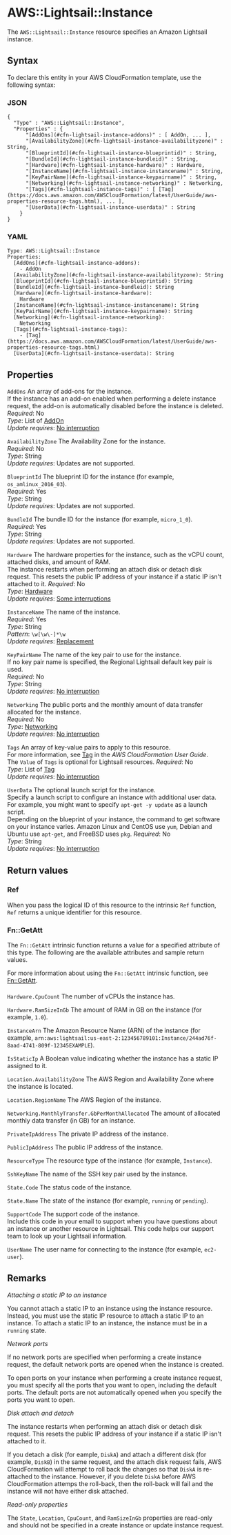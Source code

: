 # AWS::Lightsail::Instance<a name="aws-resource-lightsail-instance"></a>

The `AWS::Lightsail::Instance` resource specifies an Amazon Lightsail instance\.

## Syntax<a name="aws-resource-lightsail-instance-syntax"></a>

To declare this entity in your AWS CloudFormation template, use the following syntax:

### JSON<a name="aws-resource-lightsail-instance-syntax.json"></a>

```
{
  "Type" : "AWS::Lightsail::Instance",
  "Properties" : {
      "[AddOns](#cfn-lightsail-instance-addons)" : [ AddOn, ... ],
      "[AvailabilityZone](#cfn-lightsail-instance-availabilityzone)" : String,
      "[BlueprintId](#cfn-lightsail-instance-blueprintid)" : String,
      "[BundleId](#cfn-lightsail-instance-bundleid)" : String,
      "[Hardware](#cfn-lightsail-instance-hardware)" : Hardware,
      "[InstanceName](#cfn-lightsail-instance-instancename)" : String,
      "[KeyPairName](#cfn-lightsail-instance-keypairname)" : String,
      "[Networking](#cfn-lightsail-instance-networking)" : Networking,
      "[Tags](#cfn-lightsail-instance-tags)" : [ [Tag](https://docs.aws.amazon.com/AWSCloudFormation/latest/UserGuide/aws-properties-resource-tags.html), ... ],
      "[UserData](#cfn-lightsail-instance-userdata)" : String
    }
}
```

### YAML<a name="aws-resource-lightsail-instance-syntax.yaml"></a>

```
Type: AWS::Lightsail::Instance
Properties: 
  [AddOns](#cfn-lightsail-instance-addons): 
    - AddOn
  [AvailabilityZone](#cfn-lightsail-instance-availabilityzone): String
  [BlueprintId](#cfn-lightsail-instance-blueprintid): String
  [BundleId](#cfn-lightsail-instance-bundleid): String
  [Hardware](#cfn-lightsail-instance-hardware): 
    Hardware
  [InstanceName](#cfn-lightsail-instance-instancename): String
  [KeyPairName](#cfn-lightsail-instance-keypairname): String
  [Networking](#cfn-lightsail-instance-networking): 
    Networking
  [Tags](#cfn-lightsail-instance-tags): 
    - [Tag](https://docs.aws.amazon.com/AWSCloudFormation/latest/UserGuide/aws-properties-resource-tags.html)
  [UserData](#cfn-lightsail-instance-userdata): String
```

## Properties<a name="aws-resource-lightsail-instance-properties"></a>

`AddOns`  <a name="cfn-lightsail-instance-addons"></a>
An array of add\-ons for the instance\.  
If the instance has an add\-on enabled when performing a delete instance request, the add\-on is automatically disabled before the instance is deleted\.
*Required*: No  
*Type*: List of [AddOn](aws-properties-lightsail-instance-addon.md)  
*Update requires*: [No interruption](https://docs.aws.amazon.com/AWSCloudFormation/latest/UserGuide/using-cfn-updating-stacks-update-behaviors.html#update-no-interrupt)

`AvailabilityZone`  <a name="cfn-lightsail-instance-availabilityzone"></a>
The Availability Zone for the instance\.  
*Required*: No  
*Type*: String  
*Update requires*: Updates are not supported\.

`BlueprintId`  <a name="cfn-lightsail-instance-blueprintid"></a>
The blueprint ID for the instance \(for example, `os_amlinux_2016_03`\)\.  
*Required*: Yes  
*Type*: String  
*Update requires*: Updates are not supported\.

`BundleId`  <a name="cfn-lightsail-instance-bundleid"></a>
The bundle ID for the instance \(for example, `micro_1_0`\)\.  
*Required*: Yes  
*Type*: String  
*Update requires*: Updates are not supported\.

`Hardware`  <a name="cfn-lightsail-instance-hardware"></a>
The hardware properties for the instance, such as the vCPU count, attached disks, and amount of RAM\.  
The instance restarts when performing an attach disk or detach disk request\. This resets the public IP address of your instance if a static IP isn't attached to it\.
*Required*: No  
*Type*: [Hardware](aws-properties-lightsail-instance-hardware.md)  
*Update requires*: [Some interruptions](https://docs.aws.amazon.com/AWSCloudFormation/latest/UserGuide/using-cfn-updating-stacks-update-behaviors.html#update-some-interrupt)

`InstanceName`  <a name="cfn-lightsail-instance-instancename"></a>
The name of the instance\.  
*Required*: Yes  
*Type*: String  
*Pattern*: `\w[\w\-]*\w`  
*Update requires*: [Replacement](https://docs.aws.amazon.com/AWSCloudFormation/latest/UserGuide/using-cfn-updating-stacks-update-behaviors.html#update-replacement)

`KeyPairName`  <a name="cfn-lightsail-instance-keypairname"></a>
The name of the key pair to use for the instance\.  
If no key pair name is specified, the Regional Lightsail default key pair is used\.  
*Required*: No  
*Type*: String  
*Update requires*: [No interruption](https://docs.aws.amazon.com/AWSCloudFormation/latest/UserGuide/using-cfn-updating-stacks-update-behaviors.html#update-no-interrupt)

`Networking`  <a name="cfn-lightsail-instance-networking"></a>
The public ports and the monthly amount of data transfer allocated for the instance\.  
*Required*: No  
*Type*: [Networking](aws-properties-lightsail-instance-networking.md)  
*Update requires*: [No interruption](https://docs.aws.amazon.com/AWSCloudFormation/latest/UserGuide/using-cfn-updating-stacks-update-behaviors.html#update-no-interrupt)

`Tags`  <a name="cfn-lightsail-instance-tags"></a>
An array of key\-value pairs to apply to this resource\.  
For more information, see [Tag](https://docs.aws.amazon.com/AWSCloudFormation/latest/UserGuide/aws-properties-resource-tags.html) in the *AWS CloudFormation User Guide*\.  
The `Value` of `Tags` is optional for Lightsail resources\.
*Required*: No  
*Type*: List of [Tag](https://docs.aws.amazon.com/AWSCloudFormation/latest/UserGuide/aws-properties-resource-tags.html)  
*Update requires*: [No interruption](https://docs.aws.amazon.com/AWSCloudFormation/latest/UserGuide/using-cfn-updating-stacks-update-behaviors.html#update-no-interrupt)

`UserData`  <a name="cfn-lightsail-instance-userdata"></a>
The optional launch script for the instance\.  
Specify a launch script to configure an instance with additional user data\. For example, you might want to specify `apt-get -y update` as a launch script\.  
Depending on the blueprint of your instance, the command to get software on your instance varies\. Amazon Linux and CentOS use `yum`, Debian and Ubuntu use `apt-get`, and FreeBSD uses `pkg`\.
*Required*: No  
*Type*: String  
*Update requires*: [No interruption](https://docs.aws.amazon.com/AWSCloudFormation/latest/UserGuide/using-cfn-updating-stacks-update-behaviors.html#update-no-interrupt)

## Return values<a name="aws-resource-lightsail-instance-return-values"></a>

### Ref<a name="aws-resource-lightsail-instance-return-values-ref"></a>

When you pass the logical ID of this resource to the intrinsic `Ref` function, `Ref` returns a unique identifier for this resource\.

### Fn::GetAtt<a name="aws-resource-lightsail-instance-return-values-fn--getatt"></a>

The `Fn::GetAtt` intrinsic function returns a value for a specified attribute of this type\. The following are the available attributes and sample return values\.

For more information about using the `Fn::GetAtt` intrinsic function, see [Fn::GetAtt](https://docs.aws.amazon.com/AWSCloudFormation/latest/UserGuide/intrinsic-function-reference-getatt.html)\.

#### <a name="aws-resource-lightsail-instance-return-values-fn--getatt-fn--getatt"></a>

`Hardware.CpuCount`  <a name="Hardware.CpuCount-fn::getatt"></a>
The number of vCPUs the instance has\.

`Hardware.RamSizeInGb`  <a name="Hardware.RamSizeInGb-fn::getatt"></a>
The amount of RAM in GB on the instance \(for example, `1.0`\)\.

`InstanceArn`  <a name="InstanceArn-fn::getatt"></a>
The Amazon Resource Name \(ARN\) of the instance \(for example, `arn:aws:lightsail:us-east-2:123456789101:Instance/244ad76f-8aad-4741-809f-12345EXAMPLE`\)\.

`IsStaticIp`  <a name="IsStaticIp-fn::getatt"></a>
A Boolean value indicating whether the instance has a static IP assigned to it\.

`Location.AvailabilityZone`  <a name="Location.AvailabilityZone-fn::getatt"></a>
The AWS Region and Availability Zone where the instance is located\.

`Location.RegionName`  <a name="Location.RegionName-fn::getatt"></a>
The AWS Region of the instance\.

`Networking.MonthlyTransfer.GbPerMonthAllocated`  <a name="Networking.MonthlyTransfer.GbPerMonthAllocated-fn::getatt"></a>
The amount of allocated monthly data transfer \(in GB\) for an instance\.

`PrivateIpAddress`  <a name="PrivateIpAddress-fn::getatt"></a>
The private IP address of the instance\.

`PublicIpAddress`  <a name="PublicIpAddress-fn::getatt"></a>
The public IP address of the instance\.

`ResourceType`  <a name="ResourceType-fn::getatt"></a>
The resource type of the instance \(for example, `Instance`\)\.

`SshKeyName`  <a name="SshKeyName-fn::getatt"></a>
The name of the SSH key pair used by the instance\.

`State.Code`  <a name="State.Code-fn::getatt"></a>
The status code of the instance\.

`State.Name`  <a name="State.Name-fn::getatt"></a>
The state of the instance \(for example, `running` or `pending`\)\.

`SupportCode`  <a name="SupportCode-fn::getatt"></a>
The support code of the instance\.  
Include this code in your email to support when you have questions about an instance or another resource in Lightsail\. This code helps our support team to look up your Lightsail information\.

`UserName`  <a name="UserName-fn::getatt"></a>
The user name for connecting to the instance \(for example, `ec2-user`\)\.

## Remarks<a name="aws-resource-lightsail-instance--remarks"></a>

*Attaching a static IP to an instance*

You cannot attach a static IP to an instance using the instance resource\. Instead, you must use the static IP resource to attach a static IP to an instance\. To attach a static IP to an instance, the instance must be in a `running` state\.

*Network ports*

If no network ports are specified when performing a create instance request, the default network ports are opened when the instance is created\.

To open ports on your instance when performing a create instance request, you must specify all the ports that you want to open, including the default ports\. The default ports are not automatically opened when you specify the ports you want to open\.

*Disk attach and detach*

The instance restarts when performing an attach disk or detach disk request\. This resets the public IP address of your instance if a static IP isn't attached to it\.

If you detach a disk \(for eample, `DiskA`\) and attach a different disk \(for example, `DiskB`\) in the same request, and the attach disk request fails, AWS CloudFormation will attempt to roll back the changes so that `DiskA` is re\-attached to the instance\. However, if you delete `DiskA` before AWS CloudFormation attemps the roll\-back, then the roll\-back will fail and the instance will not have either disk attached\.

*Read\-only properties*

The `State`, `Location`, `CpuCount`, and `RamSizeInGb` properties are read\-only and should not be specified in a create instance or update instance request\.
